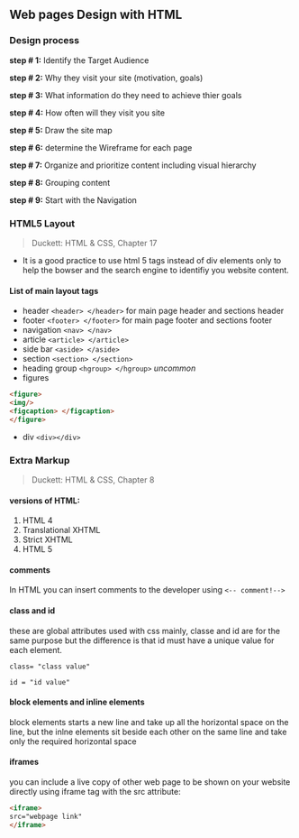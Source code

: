 ## Web pages Design with HTML

### Design process

**step \# 1:** Identify the Target Audience

**step \# 2:** Why they visit your site (motivation, goals)

**step \# 3:** What information do they need to achieve thier goals

**step \# 4:** How often will they visit you site

**step \# 5:** Draw the site map

**step \# 6:** determine the Wireframe  for each page

**step \# 7:** Organize and prioritize content including visual hierarchy

**step \# 8:** Grouping content

**step \# 9:** Start with the Navigation


###  HTML5 Layout 
> Duckett: HTML & CSS, Chapter 17 

- It is a good practice to use html 5 tags instead of div elements only to help the bowser and the search engine to identifiy you website content.

#### List of main layout tags
- header `<header> </header>` for main page header and sections header
- footer `<footer> </footer>` for main page footer and sections footer
- navigation `<nav> </nav>`
- article `<article> </article>`
- side bar `<aside> </aside>`
- section `<section> </section>`
- heading group `<hgroup> </hgroup>` *uncommon*
- figures 

```html
<figure> 
<img/> 
<figcaption> </figcaption>
</figure>
```
- div `<div></div>` 


### Extra Markup
> Duckett: HTML & CSS, Chapter 8 

#### versions of HTML:
1. HTML 4
2. Translational XHTML
3. Strict XHTML
4. HTML 5  


#### comments
In HTML you can insert comments to the developer using `<-- comment!-->`

#### class and id
these are global attributes used with css mainly, classe and id are for the same purpose but the difference is that id must have a unique value for each element.

`class= "class value"`

`id = "id value"`

#### block elements and inline elements
block elements starts a new line and take up all the horizontal space on the line, but the inlne elements sit beside each other on the same line and take only the required horizontal space
#### iframes
you can include a live copy of other web page to be shown on your website directly using iframe tag with the src attribute:

```html
<iframe>
src="webpage link"
</iframe>
``` 

